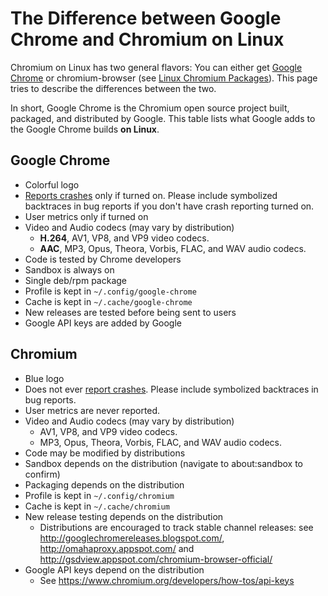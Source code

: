 # The Difference between Google Chrome and Chromium on Linux

Chromium on Linux has two general flavors: You can either get
[Google Chrome](http://www.google.com/chrome?platform=linux) or chromium-browser
(see [Linux Chromium Packages](linux/chromium_packages.md)).
This page tries to describe the differences between the two.

In short, Google Chrome is the Chromium open source project built, packaged, and
distributed by Google. This table lists what Google adds to the Google Chrome
builds **on Linux**.

## Google Chrome

*   Colorful logo
*   [Reports crashes](linux/crash_dumping.md) only if turned on.
    Please include symbolized backtraces in bug reports if you don't have crash
    reporting turned on.
*   User metrics only if turned on
*   Video and Audio codecs (may vary by distribution)
    *   **H.264**, AV1, VP8, and VP9 video codecs.
    *   **AAC**, MP3, Opus, Theora, Vorbis, FLAC, and WAV audio codecs.
*   Code is tested by Chrome developers
*   Sandbox is always on
*   Single deb/rpm package
*   Profile is kept in `~/.config/google-chrome`
*   Cache is kept in `~/.cache/google-chrome`
*   New releases are tested before being sent to users
*   Google API keys are added by Google

## Chromium

*   Blue logo
*   Does not ever [report crashes](linux/crash_dumping.md). Please include
    symbolized backtraces in bug reports.
*   User metrics are never reported.
*   Video and Audio codecs (may vary by distribution)
    *   AV1, VP8, and VP9 video codecs.
    *   MP3, Opus, Theora, Vorbis, FLAC, and WAV audio codecs.
*   Code may be modified by distributions
*   Sandbox depends on the distribution (navigate to about:sandbox to confirm)
*   Packaging depends on the distribution
*   Profile is kept in `~/.config/chromium`
*   Cache is kept in `~/.cache/chromium`
*   New release testing depends on the distribution
    *   Distributions are encouraged to track stable channel releases: see
        http://googlechromereleases.blogspot.com/, http://omahaproxy.appspot.com/
        and http://gsdview.appspot.com/chromium-browser-official/
*   Google API keys depend on the distribution
    *   See https://www.chromium.org/developers/how-tos/api-keys
